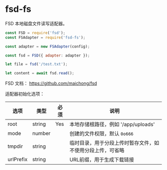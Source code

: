 # fsd-fs
FSD 本地磁盘文件读写适配器。

```js
const FSD = require('fsd');
const FSAdapter = require('fsd-fs');

const adapter = new FSAdapter(config);

const fsd = FSD({ adapter: adapter });

let file = fsd('/test.txt');

let content = await fsd.read();

```

FSD 文档： https://github.com/maichong/fsd

适配器初始化选项：

| 选项        | 类型     | 必须   | 说明                            |
| --------- | ------ | ---- | ----------------------------- |
| root      | string | Yes  | 本地存储根路径，例如 '/app/uploads'     |
| mode      | number |      | 创建的文件权限，默认 `0o666`            |
| tmpdir    | string |      | 临时目录，用于分段上传时暂存文件，如不使用分段上传，可省略 |
| urlPrefix | string |      | URL前缀，用于生成下载链接                |


